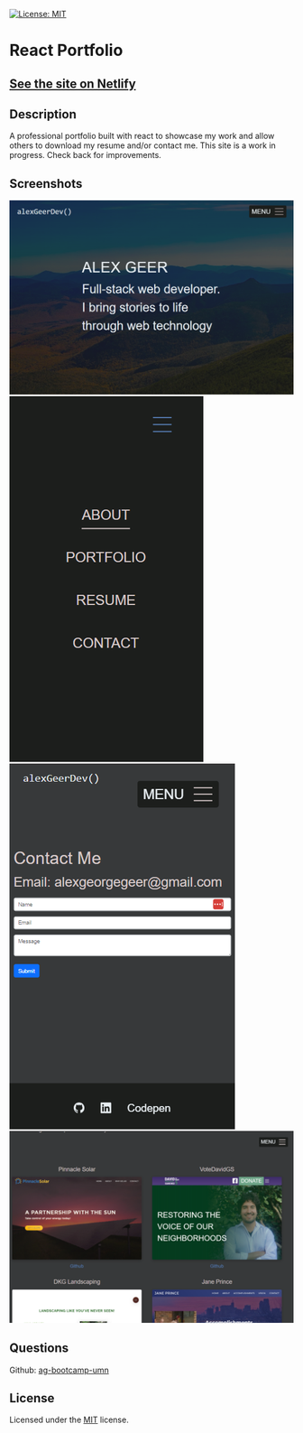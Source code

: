 [![License: MIT](https://img.shields.io/badge/License-MIT-yellow.svg)](https://opensource.org/licenses/MIT)

# React Portfolio

## [See the site on Netlify](https://alexgeer.netlify.app/)

## Description

A professional portfolio built with react to showcase my work and allow others to download my resume and/or contact me. This site is a work in progress. Check back for improvements.

## Screenshots

![screenshot](assets/screenshot-1.png)
![screenshot](assets/screenshot-2.png)
![screenshot](assets/screenshot-3.png)
![screenshot](assets/screenshot-4.png)

## Questions

Github: [ag-bootcamp-umn](https://github.com/ag-bootcamp-umn)

## License

Licensed under the [MIT](https://opensource.org/license/mit/) license.
